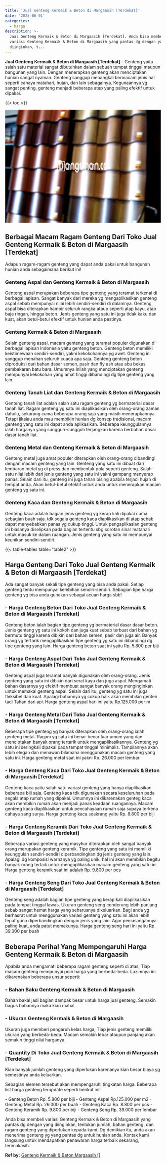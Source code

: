 ```yaml
---
title: 'Jual Genteng Kermaik & Beton di Margaasih [Terdekat]'
date: '2025-06-01'
categories:
  - harga
description: >-
  Jual Genteng Kermaik & Beton di Margaasih [Terdekat]. Anda bisa membeli
  variasi Genteng Kermaik & Beton di Margaasih yang pantas dg dengan yang
  diinginkan, t...
---
```


**Jual Genteng Kermaik & Beton di Margaasih \[Terdekat\]** – Genteng yaitu salah satu material sangat dibutuhkan dalam sebuah tempat tinggal maupun bangunan yang lain. Dengan menerapkan genteng akan menciptakan hunian sangat nyaman. Genteng sanggup menangkal bermacam jenis hal seperti cahaya matahari, hujan, dan lain sebagainya. Kegunaannya yg sangat penting, genteng menjadi beberapa atap yang paling efektif untuk dipakai.

{{< toc >}}

![Jual Genteng Kermaik & Beton di Margaasih [Terdekat]](/images/genteng-minimalis-murah14.png)

## Berbagai Macam Ragam Genteng Dari Toko Jual Genteng Kermaik & Beton di Margaasih \[Terdekat\]

Adapun ragam-ragam genteng yang dapat anda pakai untuk bangunan hunian anda sebagaimana berikut ini!

### Genteng Aspal dan Genteng Kermaik & Beton di Margaasih

Genteng aspal merupakan beberapa tipe genteng yang teramat terkenal di berbagai lapisan. Sangat banyak dari mereka yg mengaplikasikan genteng aspal sebab mempunyai nilai lebih sendiri-sendiri di dalamnya. Genteng aspal bisa diterapkan hampir seluruh rangka ataup seperti atap kayu, atap baja ringan, hingga beton. Jenis genteng yang satu ini juga tidak kaku dan kuat, akan betul-betul efektif untuk hunian anda pastinya.

### Genteng Kermaik & Beton di Margaasih

Selain genteng aspal, macam genteng yang teramat populer digunakan di berbagai lapisan Indonesia yaitu genteng beton. Genteng beton memiliki keistimewaan sendiri-sendiri, yakni kekokohannya yg awet. Genteng ini sanggup menahan seluruh cuaca apa saja. Genteng genteng beton diproduksi dari bahan dasar semen, pasir dan fly ash atau abu bekas pembakaran batu bara. Umumnya inilah yang menciptakan genteng mempunyai kekokohan yang amat tinggi dibandingi dg tipe genteng yang lain.

### Genteng Tanah Liat dan Genteng Kermaik & Beton di Margaasih

Genteng tanah liat adalah salah satu ragam genteng yg bermaterial dasar tanah liat. Ragam genteng yg satu ini diaplikasikan oleh orang-orang zaman dahulu, sekarang cuma beberapa orang saja yang masih menerapkannya. Tetapi jikalau anda mau membikin hunian dg konsep tradisional, macam genteng yang satu ini dapat anda aplikasikan. Beberapa keunggulannya ialah harganya yang sungguh-sungguh terjangkau karena berbahan dasar dasar tanah liat.

### Genteng Metal dan Genteng Kermaik & Beton di Margaasih

Genteng metal juga amat populer diterapkan oleh orang-orang dibandingi dengan macam genteng yang lain. Genteng yang satu ini dibuat dari lembaran metal yg di press dan membentuk pola seperti genteng. Salah satu nilai lebih dari jenis genteng yang satu ini yakni gampang menyerap panas. Selain dari itu, genteng ini juga tahan bising apabila terjadi hujan di tempat anda. Akan betul-betul efektif untuk anda untuk menerapkan macam genteng yg satu ini.

### Genteng Kaca dan Genteng Kermaik & Beton di Margaasih

Genteng kaca adalah bagian jenis genteng yg kerap kali dipakai cuma sebagian buah saja. tdk segala genteng kaca diaplikasikan di atap sebab dapat menyebabkan panas yg cukup tinggi. Untuk pengaplikasian genteng ini biasanya diselipkan pada bagian tertentu sbg sorotan sinar matahari untuk masuk ke dalam ruangan. Jenis genteng yang satu ini mempunyai keunikan sendiri-sendiri.

{{< table-tables table="table2" >}}

## Harga Genteng Dari Toko Jual Genteng Kermaik & Beton di Margaasih \[Terdekat\]

Ada sangat banyak sekali tipe genteng yang bisa anda pakai. Setiap genteng tentu mempunyai kelebihan sendiri-sendiri. Sebagian tipe harga genteng yg bisa anda gunakan sebagai acuan harga sbb!

### \- Harga Genteng Beton Dari Toko Jual Genteng Kermaik & Beton di Margaasih \[Terdekat\]

Genteng beton ialah bagian tipe genteng yg bermaterial dasar dasar beton. Jenis genteng yg satu ini kokoh dan juga kuat sebab terbuat dari bahan yg bermutu tinggi karena dibikin dari bahan semen, pasir dan juga air. Banyak orang yg tertarik mengaplikasikan tipe genteng yg satu ini dibandingi dg tipe genteng yang lain. Harga genteng beton saat ini yaitu Rp. 5.800 per biji

### \- Harga Genteng Aspal Dari Toko Jual Genteng Kermaik & Beton di Margaasih \[Terdekat\]

Genteng aspal juga teramat banyak digunakan oleh orang-orang. Jenis genteng yang satu ini dibikin dari serat kayu dan juga aspal. Mengamati bahan dasarnya yg efektif membuat sangat banyak orang menginginkan untuk memakai genteng aspal. Selain dari itu, genteng yg satu ini juga fleksibel dan kuat. Apalagi bahannya yg cukup baik akan membikin genten tadi Tahan dari api. Harga genteng aspal hari ini yaitu Rp.125.000 per m

### \- Harga Genteng Metal Dari Toko Jual Genteng Kermaik & Beton di Margaasih \[Terdekat\]

Beberapa tipe genteng yg banyak diterapkan oleh orang-orang ialah genteng metal. Ragam yg satu ini benar-benar luar umum yang dan menciptakan banyak orang tertarik untuk mengaplikasikannya. Genteng yg satu ini seringkali dipakai pada tempat tinggal minimalis. Tampilannya akan lebih elegan dan menawan bilamana menggunakan macam genteng yang satu ini. Harga genteng metal saat ini yakni Rp. 26.000 per lembar

### \- Harga Genteng Kaca Dari Toko Jual Genteng Kermaik & Beton di Margaasih \[Terdekat\]

Genteng kaca yaitu salah satu variasi genteng yang hanya diaplikasikan beberapa biji saja. Genteng kaca tdk digunakan secara keseluruhan pada segala atap rumah yang dipakai. Umumnya ini dikarenakan genteg kaca akan membikin rumah akan menjadi panas keadaan ruangannya. Macam genteng kaca diaplikasikan untuk pencahayaan rumah saja supaya terkena cahaya sang surya. Harga genteng kaca seakrang yaitu Rp. 8.800 per biji

### \- Harga Genteng Keramik Dari Toko Jual Genteng Kermaik & Beton di Margaasih \[Terdekat\]

Beberapa variasi genteng yang masyhur diterapkan oleh sangat banyak orang merupakan genteng keramik. Tipe genteng yang satu ini memiliki keunggulan sendiri-sendiri diperbandingkan dg jenis genteng yang lain. Apalagi dg komposisi warnanya yg paling unik, hal ini akan membikin begitu banyak orang tertaik untuk mengaplikasikan macam genteng yang satu ini. Harga genteng keramik saat ini adalah Rp. 9.800 per pcs

### \- Harga Genteng Seng Dari Toko Jual Genteng Kermaik & Beton di Margaasih \[Terdekat\]

Genteng seng adalah bagian tipe genteng yang kerap kali diaplikasikan pada tempat tinggal lawas. Ukuran genteng seng cenderung lebih panjang sebab sangat hemat harga yang seharusnya dikeluarkan. Bagi anda yg berhasrat untuk menggunakan variasi genteng yang satu ini akan lebih tepat guna diperbandingkan dengan jenis yang lain. Agar pemasangannya paling kuat, anda patut memakunya. Harga genteng seng hari ini yaitu Rp. 39.000 per buah

## Beberapa Perihal Yang Mempengaruhi Harga Genteng Kermaik & Beton di Margaasih

Apabila anda mengamati beberapa ragam genteng seperti di atas, Tiap macam genteng mempunyai poin harga yang berbeda-beda. Lazimnya ini dikarenakan beberapa unsur seperti:

### \- Bahan Baku Genteng Kermaik & Beton di Margaasih

Bahan bakal jadi bagian dampak besar untuk harga jual genteng. Semakin bagus bahannya maka kian mahal.

### \- Ukuran Genteng Kermaik & Beton di Margaasih

Ukuran juga memberi pengaruh kelas harga, Tiap jenis genteng memiliki ukuran yang berbeda-beda. Macam semakin lebar ataupun panjang akan semakin tinggi nilai harganya.

### \- Quantity Di Toko Jual Genteng Kermaik & Beton di Margaasih \[Terdekat\]

Kian banyak jumlah genteng yang diperlukan karenanya kian besar biaya yg semestinya anda keluarkan.

Sebagian elemen tersebut akan mempengaruhi tingkatan harga. Beberapa list harga genteng terupdate seperti berikut ini!

\- Genteng Beton Rp. 5.800 per biji - Genteng Aspal Rp.125.000 per m2 - Genteng Metal Rp. 26.000 per buah - Genteng Kaca Rp. 8.800 per pcs - Genteng Keramik Rp. 9.800 per biji - Genteng Seng Rp. 39.000 per lembar

Anda bisa membeli variasi Genteng Kermaik & Beton di Margaasih yang pantas dg dengan yang diinginkan, tentukan jumlah, bahan genteng, dan ragam genteng yang diperlukan kepada kami. Dg demikian itu, anda akan menerima genteng yg yang pantas dg untuk hunian anda. Kontak kami langsung untuk mendapatkan penawaran harga terbaik sekarang, terimakasih.

**Ref by:**  [Genteng Kermaik & Beton  Margaasih []](https://id.wikipedia.org/wiki/Genteng)
